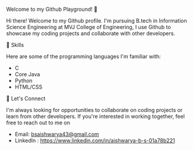 Welcome to my Github Playground! 🚀

Hi there! Welcome to my Github profile. I'm pursuing B.tech in Information Science Engineering at MVJ College of Engineering, I use Github to showcase my coding projects and collaborate with other developers.

🌱 Skills

Here are some of the programming languages I'm familiar with:
 - C
 - Core Java
 - Python
 - HTML/CSS

🤝 Let's Connect

I'm always looking for opportunities to collaborate on coding projects or learn from other developers. If you're interested in working together, feel free to reach out to me on 
 - Email: bsaishwarya43@gmail.com 
 - LinkedIn : https://www.linkedin.com/in/aishwarya-b-s-01a78b221
